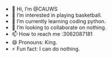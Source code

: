 - 👋 Hi, I’m @CAUWS
- 👀 I’m interested in playing basketball.
- 🌱 I’m currently learning coding python.
- 💞️ I’m looking to collaborate on nothing.
- 📫 How to reach me :3062087181
- 😄 Pronouns: King.
- ⚡ Fun fact: I can do nothing.

<!---
CAUWS/CAUWS is a ✨ special ✨ repository because its `README.md` (this file) appears on your GitHub profile.
You can click the Preview link to take a look at your changes.
--->
